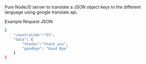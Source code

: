 Pure NodeJS server to translate a JSON object keys to the different language using google translate api.

Example Request JSON:
```sh
{
	"countryCode":"ES",
	"data": {
		"thanks":"thank you",
		"goodbye": "Good Bye"
	}
}
```